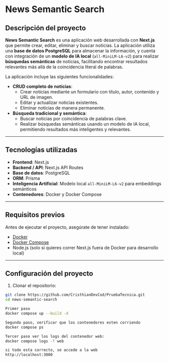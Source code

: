 # News Semantic Search

## Descripción del proyecto

**News Semantic Search** es una aplicación web desarrollada con **Next.js** que permite crear, editar, eliminar y buscar noticias. La aplicación utiliza una **base de datos PostgreSQL** para almacenar la información, y cuenta con integración de un **modelo de IA local** (`all-MiniLM-L6-v2`) para realizar **búsquedas semánticas** de noticias, facilitando encontrar resultados relevantes más allá de la coincidencia literal de palabras.

La aplicación incluye las siguientes funcionalidades:

- **CRUD completo de noticias**:  
  - Crear noticias mediante un formulario con título, autor, contenido y URL de imagen.  
  - Editar y actualizar noticias existentes.  
  - Eliminar noticias de manera permanente.  
- **Búsqueda tradicional y semántica**:  
  - Buscar noticias por coincidencia de palabras clave.  
  - Realizar búsquedas semánticas usando un modelo de IA local, permitiendo resultados más inteligentes y relevantes.  

---

## Tecnologías utilizadas

- **Frontend**: Next.js  
- **Backend / API**: Next.js API Routes  
- **Base de datos**: PostgreSQL  
- **ORM**: Prisma  
- **Inteligencia Artificial**: Modelo local `all-MiniLM-L6-v2` para embeddings semánticos  
- **Contenedores**: Docker y Docker Compose  

---

## Requisitos previos

Antes de ejecutar el proyecto, asegúrate de tener instalado:

- [Docker](https://www.docker.com/get-started)  
- [Docker Compose](https://docs.docker.com/compose/install/)  
- Node.js (solo si quieres correr Next.js fuera de Docker para desarrollo local)  

---

## Configuración del proyecto

1. Clonar el repositorio:
```bash
git clone https://github.com/CristhianDevCod/PruebaTecnica.git
cd news-semantic-search

Primer paso
docker compose up --build -d

Segundo paso, verificar que los contenedores esten corriendo
docker compose ps

Tercer paso ver los logs del contenedor web:
docker compose logs -f web

si todo esta correcto, se accede a la web
http://localhost:3000
